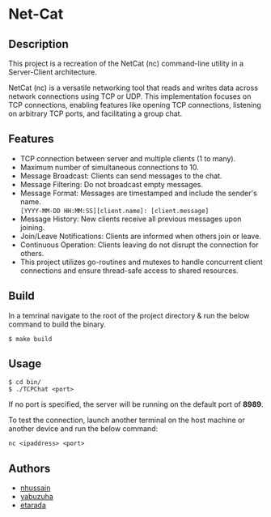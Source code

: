 # Net-Cat

## Description

This project is a recreation of the NetCat (nc) command-line utility in a Server-Client architecture.

NetCat (nc) is a versatile networking tool that reads and writes data across network connections using TCP or UDP. This implementation focuses on TCP connections, enabling features like opening TCP connections, listening on arbitrary TCP ports, and facilitating a group chat.

## Features

- TCP connection between server and multiple clients (1 to many).
- Maximum number of simultaneous connections to 10.
- Message Broadcast: Clients can send messages to the chat.
- Message Filtering: Do not broadcast empty messages.
- Message Format: Messages are timestamped and include the sender's name.  
  `[YYYY-MM-DD HH:MM:SS][client.name]: [client.message]`
- Message History: New clients receive all previous messages upon joining.
- Join/Leave Notifications: Clients are informed when others join or leave.
- Continuous Operation: Clients leaving do not disrupt the connection for others.
- This project utilizes go-routines and mutexes to handle concurrent client connections and ensure thread-safe access to shared resources.

## Build

In a temrinal navigate to the root of the project directory & run the below command to build the binary.

```
$ make build
```

## Usage

```
$ cd bin/
$ ./TCPChat <port>
```

If no port is specified, the server will be running on the default port of **8989**.

To test the connection, launch another terminal on the host machine or another device and run the below command:

```
nc <ipaddress> <port>
```

## Authors

- [nhussain](https://learn.reboot01.com/git/nhussain)
- [yabuzuha](https://learn.reboot01.com/git/yabuzuha)
- [etarada](https://learn.reboot01.com/git/etarada)
